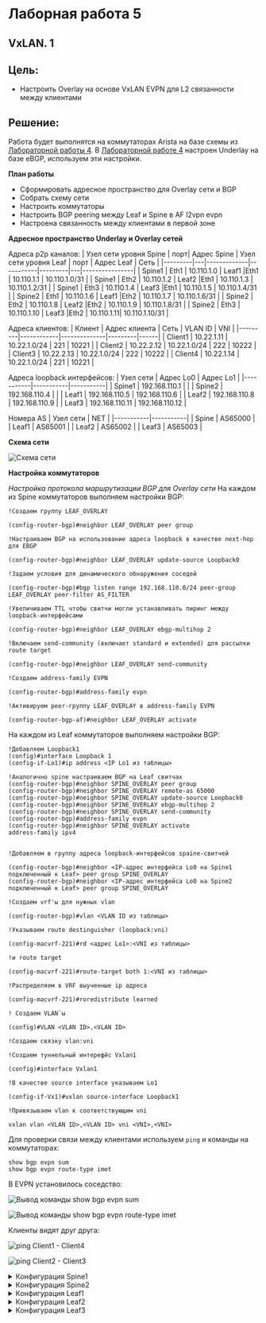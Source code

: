 # Лаборная работа 5
## **VxLAN. 1**
## Цель:

* Настроить Overlay на основе VxLAN EVPN для L2 связанности между клиентами

 ## Решение:
 Работа будет выполнятся на коммутаторах Arista на базе схемы из [Лабораторной работы 4](../lab4/).
 В [Лабораторной работе 4](../lab4/) настроен Underlay на базе eBGP, используем эти настройки.

 **План работы**
 
 * Сформировать адресное пространство для Overlay сети и BGP
 * Собрать схему сети
 * Настроить коммутаторы
 * Настроить BGP peering между Leaf и Spine в AF l2vpn evpn
 * Настроена связанность между клиентами в первой зоне

 **Адресное пространство Underlay и Overlay сетей**

 Адреса p2p каналов:
|  Узел сети уровня Spine | порт| Адрес Spine    | Узел сети уровня Leaf | порт | Адрес Leaf     | Сеть           |
|---------|---|-------------|-----------|---------|---|----------------|
| Spine1 | Eth1   | 10.110.1.0  | Leaf1 |Eth1    | 10.110.1.1 | 10.110.1.0/31  |
| Spine1 | Eth2   | 10.110.1.2  | Leaf2 |Eth1    | 10.110.1.3 | 10.110.1.2/31  |
| Spine1 | Eth3   | 10.110.1.4  | Leaf3 |Eth1    | 10.110.1.5 | 10.110.1.4/31  |
| Spine2 | Eth1   | 10.110.1.6  | Leaf1 |Eth2    | 10.110.1.7 | 10.110.1.6/31  |
| Spine2 | Eth2   | 10.110.1.8  | Leaf2 |Eth2    | 10.110.1.9 | 10.110.1.8/31  |
| Spine2 | Eth3   | 10.110.1.10 | Leaf3 |Eth2   | 10.110.1.11| 10.110.1.10/31 |

Адреса клиентов:
| Клиент  | Адрес клиента     | Сеть         | VLAN ID | VNI |
|---------|------------|--------------|---------|------|
| Client1 | 10.22.1.11 | 10.22.1.0/24 | 221 | 10221 |
| Client2 | 10.22.2.12 | 10.22.1.0/24 | 222 | 10222 |
| Client3 | 10.22.2.13 | 10.22.1.0/24 | 222 | 10222 |
| Client4 | 10.22.1.14 | 10.22.1.0/24 | 221 | 10221 |

Адреса loopback интерфейсов:
| Узел сети | Адрес Lo0 | Адрес Lo1 |
|-----------|-----------|-----------|
| Spine1    |     192.168.110.1      | |
| Spine2    |     192.168.110.4      | |
| Leaf1    |      192.168.110.5     | 192.168.110.6 |
| Leaf2    |      192.168.110.8     | 192.168.110.9 |
| Leaf3    |      192.168.110.11     | 192.168.110.12 |

Номера AS
| Узел сети | NET |
|-----------|-----------|
| Spine    |     AS65000   |
| Leaf1    |      AS65001   |
| Leaf2    |      AS65002   |
| Leaf3    |      AS65003    |




 **Схема сети**
 
 ![Схема сети](./images/lab5-1.PNG)

 **Настройка коммутаторов**

*Настройка протокола маршрутизации BGP для Overlay сети*
На каждом из Spine коммутаторов выполняем настройки BGP:
```
!Создаем группу LEAF_OVERLAY

(config-router-bgp)#neighbor LEAF_OVERLAY peer group

!Настраиваем BGP на использование адреса loopback в качестве next-hop для EBGP

(config-router-bgp)#neighbor LEAF_OVERLAY update-source Loopback0

!Задаем условия для динамического обнаружения соседей

(config-router-bgp)#bgp listen range 192.168.110.0/24 peer-group LEAF_OVERLAY peer-filter AS_FILTER

!Увеличиваем TTL чтобы свитчи могли устанавливать пиринг между loopback-интерфейсами

(config-router-bgp)#neighbor LEAF_OVERLAY ebgp-multihop 2

!Включаем send-community (включает standard и extended) для рассылки route target

(config-router-bgp)#neighbor LEAF_OVERLAY send-community

!Создаем address-family EVPN

(config-router-bgp)#address-family evpn

!Активируем peer-группу LEAF_OVERLAY в address-family EVPN

(config-router-bgp-af)#neighbor LEAF_OVERLAY activate

```

На каждом из Leaf коммутаторов выполняем настройки BGP:
```
!Добавляем Loopback1
(config)#interface Loopback 1
(config-if-Lo1)#ip address <IP Lo1 из таблицы>

!Аналогично spine настраиваем BGP на Leaf свитчах
(config-router-bgp)#neighbor SPINE_OVERLAY peer group
(config-router-bgp)#neighbor SPINE_OVERLAY remote-as 65000
(config-router-bgp)#neighbor SPINE_OVERLAY update-source Loopback0
(config-router-bgp)#neighbor SPINE_OVERLAY ebgp-multihop 2
(config-router-bgp)#neighbor SPINE_OVERLAY send-community
(config-router-bgp)#address-family evpn
(config-router-bgp)#neighbor SPINE_OVERLAY activate
address-family ipv4


!Добавляем в группу адреса loopback-интерфейсов spaine-свитчей

(config-router-bgp)#neighbor <IP-адрес интерфейса Lo0 на Spine1 подключенный к Leaf> peer group SPINE_OVERLAY
(config-router-bgp)#neighbor <IP-адрес интерфейса Lo0 на Spine2 подключенный к Leaf> peer group SPINE_OVERLAY

!Создаем vrf'ы для нужных vlan

(config-router-bgp)#vlan <VLAN ID из таблицы>

!Указываем route destinguisher (loopback:vni)

(config-macvrf-221)#rd <адрес Lo1>:<VNI из таблицы>

!и route target

(config-macvrf-221)#route-target both 1:<VNI из таблицы>

!Распределяем в VRF выученные ip адреса

(config-macvrf-221)#roredistribute learned

! Создаем VLAN`ы

(config)#VLAN <VLAN ID>,<VLAN ID>

!Создаем связку vlan:vni

!Создаем туннельный интерефйс Vxlan1

(config)#interface Vxlan1

!В качестве source interface указываем Lo1

(config-if-Vx1)#vxlan source-interface Loopback1

!Привязываем vlan к соответствующим vni

vxlan vlan <VLAN ID>,<VLAN ID> vni <VNI>,<VNI>

```

Для проверки связи между клиентами используем ```ping``` и команды на коммутаторах:
```
show bgp evpn sum
show bgp evpn route-type imet
```

В EVPN установилось соседство:

![Вывод команды show bgp evpn sum](./images/lab5-2.PNG)

![Вывод команды show bgp evpn route-type imet](./images/lab5-3.PNG)

Клиенты видят друг друга:

![ping Client1 - Client4](./images/lab5-4.PNG)

![ping Client2 - Client3](./images/lab5-5.PNG)

<details>
<summary>Конфигурация Spine1</summary>
<pre><code>
! Command: show running-config
! device: Spine1 (vEOS-lab, EOS-4.26.4M)
!
! boot system flash:/vEOS-lab.swi
!
no aaa root
!
transceiver qsfp default-mode 4x10G
!
service routing protocols model multi-agent
!
hostname Spine1
!
spanning-tree mode mstp
!
interface Ethernet1
   no switchport
   ip address 10.110.1.0/31
!
interface Ethernet2
   no switchport
   ip address 10.110.1.2/31
!
interface Ethernet3
   no switchport
   ip address 10.110.1.4/31
!
interface Ethernet4
!
interface Ethernet5
!
interface Ethernet6
!
interface Ethernet7
!
interface Ethernet8
!
interface Loopback0
   ip address 192.168.110.1/32
!
interface Management1
!
ip routing
!
ip prefix-list LOOPBACKS seq 10 permit 192.168.110.0/24 le 32
!
route-map LOOPBACKS permit 10
   match ip address prefix-list LOOPBACKS
!
peer-filter AS_FILTER
   10 match as-range 65001-65999 result accept
!
router bgp 65000
   router-id 192.168.110.1
   maximum-paths 4
   bgp listen range 10.110.1.0/24 peer-group LEAFS_UNDERLAY peer-filter AS_FILTER
   bgp listen range 192.168.110.0/24 peer-group LEAF_OVERLAY peer-filter AS_FILTER
   neighbor LEAFS_UNDERLAY peer group
   neighbor LEAFS_UNDERLAY bfd
   neighbor LEAF_OVERLAY peer group
   neighbor LEAF_OVERLAY update-source Loopback0
   neighbor LEAF_OVERLAY ebgp-multihop 2
   neighbor LEAF_OVERLAY send-community
   redistribute connected route-map LOOPBACKS
   !
   address-family evpn
      neighbor LEAF_OVERLAY activate
   !
   address-family ipv4
      no neighbor LEAF_OVERLAY activate
!
end
</code></pre>
</details>

<details>
<summary>Конфигурация Spine2</summary>
<pre><code>
! Command: show running-config
! device: Spine2 (vEOS-lab, EOS-4.26.4M)
!
! boot system flash:/vEOS-lab.swi
!
no aaa root
!
transceiver qsfp default-mode 4x10G
!
service routing protocols model multi-agent
!
hostname Spine2
!
spanning-tree mode mstp
!
interface Ethernet1
   no switchport
   ip address 10.110.1.6/31
!
interface Ethernet2
   no switchport
   ip address 10.110.1.8/31
!
interface Ethernet3
   no switchport
   ip address 10.110.1.10/31
!
interface Ethernet4
!
interface Ethernet5
!
interface Ethernet6
!
interface Ethernet7
!
interface Ethernet8
!
interface Loopback0
   ip address 192.168.110.4/32
!
interface Management1
!
ip routing
!
ip prefix-list LOOPBACKS seq 10 permit 192.168.110.0/24 le 32
!
mpls ip
!
route-map LOOPBACKS permit 10
   match ip address prefix-list LOOPBACKS
!
peer-filter AS_FILTER
   10 match as-range 65001-65999 result accept
!
router bgp 65000
   router-id 192.168.110.4
   maximum-paths 4
   bgp listen range 10.110.1.0/24 peer-group LEAFS_UNDERLAY peer-filter AS_FILTER
   bgp listen range 192.168.110.0/24 peer-group LEAF_OVERLAY peer-filter AS_FILTER
   neighbor LEAFS_UNDERLAY peer group
   neighbor LEAFS_UNDERLAY bfd
   neighbor LEAF_OVERLAY peer group
   neighbor LEAF_OVERLAY update-source Loopback0
   neighbor LEAF_OVERLAY ebgp-multihop 2
   neighbor LEAF_OVERLAY send-community
   redistribute connected route-map LOOPBACKS
   !
   address-family evpn
      neighbor LEAF_OVERLAY activate
   !
   address-family ipv4
      no neighbor LEAF_OVERLAY activate
!
end
</code></pre>
</details>

<details>
<summary>Конфигурация Leaf1</summary>
<pre><code>
! Command: show running-config
! device: Leaf1 (vEOS-lab, EOS-4.26.4M)
!
! boot system flash:/vEOS-lab.swi
!
no aaa root
!
transceiver qsfp default-mode 4x10G
!
service routing protocols model multi-agent
!
hostname Leaf1
!
spanning-tree mode mstp
!
vlan 221-222
!
interface Ethernet1
   no switchport
   ip address 10.110.1.1/31
!
interface Ethernet2
   no switchport
   ip address 10.110.1.7/31
!
interface Ethernet3
   switchport access vlan 221
!
interface Ethernet4
!
interface Ethernet5
!
interface Ethernet6
!
interface Ethernet7
!
interface Ethernet8
!
interface Loopback0
   ip address 192.168.110.5/32
!
interface Loopback1
   ip address 192.168.110.6/32
!
interface Management1
!
interface Vxlan1
   vxlan source-interface Loopback1
   vxlan udp-port 4789
   vxlan vlan 221-222 vni 10221-10222
!
ip routing
!
ip prefix-list LOOPBACKS seq 10 permit 192.168.110.0/24 le 32
!
mpls ip
!
route-map LOOPBACKS permit 10
   match ip address prefix-list LOOPBACKS
!
router bgp 65001
   router-id 192.168.110.5
   maximum-paths 4
   neighbor SPINES_UNDERLAY peer group
   neighbor SPINES_UNDERLAY remote-as 65000
   neighbor SPINES_UNDERLAY bfd
   neighbor SPINE_OVERLAY peer group
   neighbor SPINE_OVERLAY remote-as 65000
   neighbor SPINE_OVERLAY update-source Loopback0
   neighbor SPINE_OVERLAY ebgp-multihop 2
   neighbor SPINE_OVERLAY send-community
   neighbor 10.110.1.0 peer group SPINES_UNDERLAY
   neighbor 10.110.1.6 peer group SPINES_UNDERLAY
   neighbor 192.168.110.1 peer group SPINE_OVERLAY
   neighbor 192.168.110.4 peer group SPINE_OVERLAY
   redistribute connected route-map LOOPBACKS
   !
   vlan 221
      rd 192.168.110.6:10221
      route-target both 1:10221
      redistribute learned
   !
   vlan 222
      rd 192.168.110.6:10222
      route-target both 1:10222
      redistribute learned
   !
   address-family evpn
      neighbor SPINE_OVERLAY activate
   !
   address-family ipv4
      no neighbor SPINE_OVERLAY activate
!
end
</code></pre>
</details>

<details>
<summary>Конфигурация Leaf2</summary>
<pre><code>
   ip address 10.110.1.9/31
!
interface Ethernet3
   switchport access vlan 222
!
interface Ethernet4
!
interface Ethernet5
!
interface Ethernet6
!
interface Ethernet7
!
interface Ethernet8
!
interface Loopback0
   ip address 192.168.110.8/32
!
interface Loopback1
   ip address 192.168.110.9/32
!
interface Management1
!
interface Vxlan1
   vxlan source-interface Loopback1
   vxlan udp-port 4789
   vxlan vlan 221-222 vni 10221-10222
!
ip routing
!
ip prefix-list LOOPBACKS seq 10 permit 192.168.110.0/24 le 32
!
mpls ip
!
route-map LOOPBACKS permit 10
   match ip address prefix-list LOOPBACKS
!
router bgp 65002
   router-id 192.168.110.8
   maximum-paths 4
   neighbor SPINES_UNDERLAY peer group
   neighbor SPINES_UNDERLAY remote-as 65000
   neighbor SPINES_UNDERLAY bfd
   neighbor SPINE_OVERLAY peer group
   neighbor SPINE_OVERLAY remote-as 65000
   neighbor SPINE_OVERLAY update-source Loopback0
   neighbor SPINE_OVERLAY ebgp-multihop 2
   neighbor SPINE_OVERLAY send-community
   neighbor 10.110.1.2 peer group SPINES_UNDERLAY
   neighbor 10.110.1.8 peer group SPINES_UNDERLAY
   neighbor 192.168.110.1 peer group SPINE_OVERLAY
   neighbor 192.168.110.4 peer group SPINE_OVERLAY
   redistribute connected route-map LOOPBACKS
   !
   vlan 221
      rd 192.168.110.9:10221
      route-target both 1:10221
      redistribute learned
   !
   vlan 222
      rd 192.168.110.9:10222
      route-target both 1:10222
      redistribute learned
   !
   address-family evpn
      neighbor SPINE_OVERLAY activate
   !
   address-family ipv4
      no neighbor SPINE_OVERLAY activate
!
end
</code></pre>
</details>

<details>
<summary>Конфигурация Leaf3</summary>
<pre><code>
! Command: show running-config
! device: Leaf3 (vEOS-lab, EOS-4.26.4M)
!
! boot system flash:/vEOS-lab.swi
!
no aaa root
!
transceiver qsfp default-mode 4x10G
!
service routing protocols model multi-agent
!
hostname Leaf3
!
spanning-tree mode mstp
!
vlan 221-222
!
interface Ethernet1
   no switchport
   ip address 10.110.1.5/31
!
interface Ethernet2
   no switchport
   ip address 10.110.1.11/31
!
interface Ethernet3
   switchport access vlan 222
!
interface Ethernet4
   switchport access vlan 221
!
interface Ethernet5
!
interface Ethernet6
!
interface Ethernet7
!
interface Ethernet8
!
interface Loopback0
   ip address 192.168.110.11/32
!
interface Loopback1
   ip address 192.168.110.12/32
!
interface Management1
!
interface Vxlan1
   vxlan source-interface Loopback1
   vxlan udp-port 4789
   vxlan vlan 221-222 vni 10221-10222
!
ip routing
!
ip prefix-list LOOPBACKS seq 10 permit 192.168.110.0/24 le 32
!
mpls ip
!
route-map LOOPBACKS permit 10
   match ip address prefix-list LOOPBACKS
!
router bgp 65003
   router-id 192.168.110.11
   maximum-paths 4
   neighbor SPINES_UNDERLAY peer group
   neighbor SPINES_UNDERLAY remote-as 65000
   neighbor SPINES_UNDERLAY bfd
   neighbor SPINE_OVERLAY peer group
   neighbor SPINE_OVERLAY remote-as 65000
   neighbor SPINE_OVERLAY update-source Loopback0
   neighbor SPINE_OVERLAY ebgp-multihop 2
   neighbor SPINE_OVERLAY send-community
   neighbor 10.110.1.4 peer group SPINES_UNDERLAY
   neighbor 10.110.1.10 peer group SPINES_UNDERLAY
   neighbor 192.168.110.1 peer group SPINE_OVERLAY
   neighbor 192.168.110.4 peer group SPINE_OVERLAY
   redistribute connected route-map LOOPBACKS
   !
   vlan 221
      rd 192.168.110.12:10221
      route-target both 1:10221
      redistribute learned
   !
   vlan 222
      rd 192.168.110.12:10222
      route-target both 1:10222
      redistribute learned
   !
   address-family evpn
      neighbor SPINE_OVERLAY activate
   !
   address-family ipv4
      no neighbor SPINE_OVERLAY activate
!
end
</code></pre>
</details>
